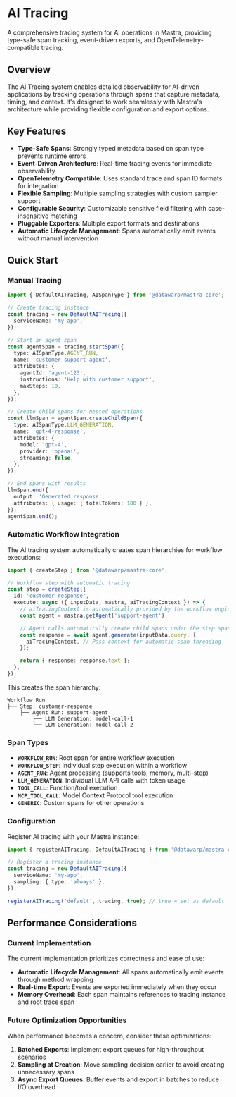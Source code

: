 # AI Tracing

A comprehensive tracing system for AI operations in Mastra, providing type-safe span tracking, event-driven exports, and OpenTelemetry-compatible tracing.

## Overview

The AI Tracing system enables detailed observability for AI-driven applications by tracking operations through spans that capture metadata, timing, and context. It's designed to work seamlessly with Mastra's architecture while providing flexible configuration and export options.

## Key Features

- **Type-Safe Spans**: Strongly typed metadata based on span type prevents runtime errors
- **Event-Driven Architecture**: Real-time tracing events for immediate observability
- **OpenTelemetry Compatible**: Uses standard trace and span ID formats for integration
- **Flexible Sampling**: Multiple sampling strategies with custom sampler support
- **Configurable Security**: Customizable sensitive field filtering with case-insensitive matching
- **Pluggable Exporters**: Multiple export formats and destinations
- **Automatic Lifecycle Management**: Spans automatically emit events without manual intervention

## Quick Start

### Manual Tracing

```typescript
import { DefaultAITracing, AISpanType } from '@datawarp/mastra-core';

// Create tracing instance
const tracing = new DefaultAITracing({
  serviceName: 'my-app',
});

// Start an agent span
const agentSpan = tracing.startSpan({
  type: AISpanType.AGENT_RUN,
  name: 'customer-support-agent',
  attributes: {
    agentId: 'agent-123',
    instructions: 'Help with customer support',
    maxSteps: 10,
  },
});

// Create child spans for nested operations
const llmSpan = agentSpan.createChildSpan({
  type: AISpanType.LLM_GENERATION,
  name: 'gpt-4-response',
  attributes: {
    model: 'gpt-4',
    provider: 'openai',
    streaming: false,
  },
});

// End spans with results
llmSpan.end({
  output: 'Generated response',
  attributes: { usage: { totalTokens: 180 } },
});
agentSpan.end();
```

### Automatic Workflow Integration

The AI tracing system automatically creates span hierarchies for workflow executions:

```typescript
import { createStep } from '@datawarp/mastra-core';

// Workflow step with automatic tracing
const step = createStep({
  id: 'customer-response',
  execute: async ({ inputData, mastra, aiTracingContext }) => {
    // aiTracingContext is automatically provided by the workflow engine
    const agent = mastra.getAgent('support-agent');

    // Agent calls automatically create child spans under the step span
    const response = await agent.generate(inputData.query, {
      aiTracingContext, // Pass context for automatic span threading
    });

    return { response: response.text };
  },
});
```

This creates the span hierarchy:

```
Workflow Run
├── Step: customer-response
    ├── Agent Run: support-agent
        ├── LLM Generation: model-call-1
        └── LLM Generation: model-call-2
```

### Span Types

- **`WORKFLOW_RUN`**: Root span for entire workflow execution
- **`WORKFLOW_STEP`**: Individual step execution within a workflow
- **`AGENT_RUN`**: Agent processing (supports tools, memory, multi-step)
- **`LLM_GENERATION`**: Individual LLM API calls with token usage
- **`TOOL_CALL`**: Function/tool execution
- **`MCP_TOOL_CALL`**: Model Context Protocol tool execution
- **`GENERIC`**: Custom spans for other operations

### Configuration

Register AI tracing with your Mastra instance:

```typescript
import { registerAITracing, DefaultAITracing } from '@datawarp/mastra-core';

// Register a tracing instance
const tracing = new DefaultAITracing({
  serviceName: 'my-app',
  sampling: { type: 'always' },
});

registerAITracing('default', tracing, true); // true = set as default
```

## Performance Considerations

### Current Implementation

The current implementation prioritizes correctness and ease of use:

- **Automatic Lifecycle Management**: All spans automatically emit events through method wrapping
- **Real-time Export**: Events are exported immediately when they occur
- **Memory Overhead**: Each span maintains references to tracing instance and root trace span

### Future Optimization Opportunities

When performance becomes a concern, consider these optimizations:

1. **Batched Exports**: Implement export queues for high-throughput scenarios
2. **Sampling at Creation**: Move sampling decision earlier to avoid creating unnecessary spans
3. **Async Export Queues**: Buffer events and export in batches to reduce I/O overhead
